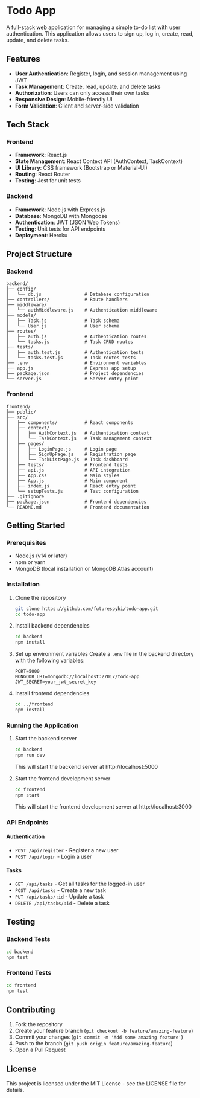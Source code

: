 # Todo App

A full-stack web application for managing a simple to-do list with user authentication. This application allows users to sign up, log in, create, read, update, and delete tasks.

## Features

- **User Authentication**: Register, login, and session management using JWT
- **Task Management**: Create, read, update, and delete tasks
- **Authorization**: Users can only access their own tasks
- **Responsive Design**: Mobile-friendly UI
- **Form Validation**: Client and server-side validation

## Tech Stack

### Frontend
- **Framework**: React.js
- **State Management**: React Context API (AuthContext, TaskContext)
- **UI Library**: CSS framework (Bootstrap or Material-UI)
- **Routing**: React Router
- **Testing**: Jest for unit tests

### Backend
- **Framework**: Node.js with Express.js
- **Database**: MongoDB with Mongoose
- **Authentication**: JWT (JSON Web Tokens)
- **Testing**: Unit tests for API endpoints
- **Deployment**: Heroku

## Project Structure

### Backend
```
backend/
├── config/
│   └── db.js                # Database configuration
├── controllers/             # Route handlers
├── middleware/
│   └── authMiddleware.js    # Authentication middleware
├── models/
│   ├── Task.js              # Task schema
│   └── User.js              # User schema
├── routes/
│   ├── auth.js              # Authentication routes
│   └── tasks.js             # Task CRUD routes
├── tests/
│   ├── auth.test.js         # Authentication tests
│   └── tasks.test.js        # Task routes tests
├── .env                     # Environment variables
├── app.js                   # Express app setup
├── package.json             # Project dependencies
└── server.js                # Server entry point
```

### Frontend
```
frontend/
├── public/
├── src/
│   ├── components/          # React components
│   ├── context/
│   │   ├── AuthContext.js   # Authentication context
│   │   └── TaskContext.js   # Task management context
│   ├── pages/
│   │   ├── LoginPage.js     # Login page
│   │   ├── SignUpPage.js    # Registration page
│   │   └── TaskListPage.js  # Task dashboard
│   ├── tests/               # Frontend tests
│   ├── api.js               # API integration
│   ├── App.css              # Main styles
│   ├── App.js               # Main component
│   ├── index.js             # React entry point
│   └── setupTests.js        # Test configuration
├── .gitignore
├── package.json             # Frontend dependencies
└── README.md                # Frontend documentation
```

## Getting Started

### Prerequisites
- Node.js (v14 or later)
- npm or yarn
- MongoDB (local installation or MongoDB Atlas account)

### Installation

1. Clone the repository
   ```bash
   git clone https://github.com/futurespyhi/todo-app.git
   cd todo-app
   ```

2. Install backend dependencies
   ```bash
   cd backend
   npm install
   ```

3. Set up environment variables
   Create a `.env` file in the backend directory with the following variables:
   ```
   PORT=5000
   MONGODB_URI=mongodb://localhost:27017/todo-app
   JWT_SECRET=your_jwt_secret_key
   ```

4. Install frontend dependencies
   ```bash
   cd ../frontend
   npm install
   ```

### Running the Application

1. Start the backend server
   ```bash
   cd backend
   npm run dev
   ```
   This will start the backend server at http://localhost:5000

2. Start the frontend development server
   ```bash
   cd frontend
   npm start
   ```
   This will start the frontend development server at http://localhost:3000

### API Endpoints

#### Authentication
- `POST /api/register` - Register a new user
- `POST /api/login` - Login a user

#### Tasks
- `GET /api/tasks` - Get all tasks for the logged-in user
- `POST /api/tasks` - Create a new task
- `PUT /api/tasks/:id` - Update a task
- `DELETE /api/tasks/:id` - Delete a task

## Testing

### Backend Tests
```bash
cd backend
npm test
```

### Frontend Tests
```bash
cd frontend
npm test
```
<!--
## Deployment

### Backend Deployment Details
- **Platform**: Heroku
- **Stack**: Heroku-24
- **Deployment URL**: https://todo-app-backend-milohug-7b760c76ed8c.herokuapp.com/
- **Repository Size**: 67 KB
- **Slug Size**: 55 MB
- **Owner**: futuresdeki@gmail.com
- **Region**: US


### Deployment Steps
1. Set up environment variables in Heroku dashboard
2. Configure MongoDB connection string for production
3. Push your code to Heroku remote
4. Heroku will automatically build and deploy your application
-->

## Contributing

1. Fork the repository
2. Create your feature branch (`git checkout -b feature/amazing-feature`)
3. Commit your changes (`git commit -m 'Add some amazing feature'`)
4. Push to the branch (`git push origin feature/amazing-feature`)
5. Open a Pull Request

## License

This project is licensed under the MIT License - see the LICENSE file for details.
